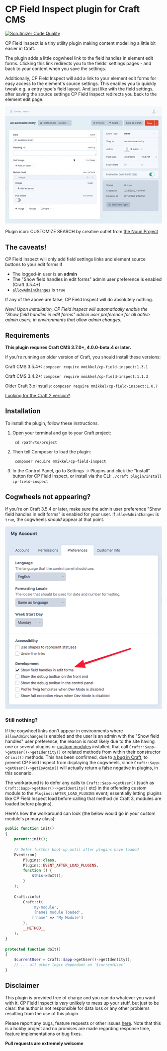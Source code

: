 # CP Field Inspect plugin for Craft CMS

[![Scrutinizer Code Quality](https://scrutinizer-ci.com/g/mmikkel/CpFieldInspect-Craft/badges/quality-score.png?b=master)](https://scrutinizer-ci.com/g/mmikkel/CpFieldInspect-Craft/?branch=master)

CP Field Inspect is a tiny utility plugin making content modelling a little bit easier in Craft.    

The plugin adds a little cogwheel link to the field handles in element edit forms. Clicking this link redirects you to the fields' settings pages - and back to your content when you save the settings.  

Additionally, CP Field Inspect will add a link to your element edit forms for easy access to the element's source settings. This enables you to quickly tweak e.g. a entry type's field layout. And just like with the field settings, after saving the source settings CP Field Inspect redirects you back to the element edit page.  

![Easily inspect field handles and edit fields](resources/img/demo.gif)  

Plugin icon: CUSTOMIZE SEARCH by creative outlet from [the Noun Project](https://thenounproject.com)

## The caveats!  

CP Field Inspect will only add field settings links and element source buttons to your edit forms if  

* The logged-in user is an **admin**  
* The "Show field handles in edit forms" admin user preference is enabled (Craft 3.5.4+)  
* [`allowAdminChanges`](https://craftcms.com/docs/3.x/config/config-settings.html#allowadminchanges) is `true`  

If any of the above are false, CP Field Inspect will do absolutely nothing.  

_New! Upon installation, CP Field Inspect will automatically enable the "Show field handles in edit forms" admin user preference for all active admin users, in environments that allow admin changes._

## Requirements

**This plugin requires Craft CMS 3.7.0+, 4.0.0-beta.4 or later.**

If you're running an older version of Craft, you should install these versions:  

Craft CMS 3.5.4+: `composer require mmikkel/cp-field-inspect:1.3.1`  

Craft CMS 3.4.2+: `composer require mmikkel/cp-field-inspect:1.1.3`  

Older Craft 3.x installs: `composer require mmikkel/cp-field-inspect:1.0.7`  

[Looking for the Craft 2 version?](https://github.com/mmikkel/CpFieldLinks-Craft).  

## Installation

To install the plugin, follow these instructions.

1. Open your terminal and go to your Craft project:

        cd /path/to/project

2. Then tell Composer to load the plugin:

        composer require mmikkel/cp-field-inspect

3. In the Control Panel, go to Settings → Plugins and click the “Install” button for CP Field Inspect, or install via the CLI: `./craft plugin/install cp-field-inspect`

## Cogwheels not appearing?  

If you're on Craft 3.5.4 or later, make sure the admin user preference "Show field handles in edit forms" is enabled for your user. If `allowAdminChanges` is `true`, the cogwheels _should_ appear at that point.  

![The "show field handles" user preference is required](resources/img/show-field-handles-preference.png)  

### Still nothing?  

If the cogwheel links don't appear in environments where `allowAdminChanges` is enabled and the user is an admin with the "Show field handles" user preference, the reason is most likely due to the site having one or several plugins or [custom modules](https://docs.craftcms.com/v3/extend/module-guide.html) installed, that call `Craft::$app->getUser()->getIdentity()` or related methods from within their constructor or `init()` methods. This has been confirmed, due to [a bug in Craft](https://github.com/craftcms/cms/issues/2473), to prevent CP Field Inspect from displaying the cogwheels, since `Craft::$app->getUser()->getIsAdmin()` will actually return a false negative in plugins, in this scenario.  

The workaround is to defer any calls to `Craft::$app->getUser()` (such as `Craft::$app->getUser()->getIdentity()` etc) in the offending custom module to the `Plugins::AFTER_LOAD_PLUGINS` event; essentially letting plugins like CP Field Inspect load before calling that method (in Craft 3, modules are loaded before plugins).  

Here's how the workaround can look (the below would go in your custom module's primary class):

```php
public function init()
{
    parent::init();

    // Defer further boot-up until after plugins have loaded
    Event::on(
        Plugins::class,
        Plugins::EVENT_AFTER_LOAD_PLUGINS,
        function () {
            $this->doIt();
        }
    );

    Craft::info(
        Craft::t(
            'my-module',
            '{name} module loaded',
            ['name' => 'My Module']
        ),
        __METHOD__
    );
}

protected function doIt()
{
    $currentUser = Craft::$app->getUser()->getIdentity();
    // ... all other logic dependant on `$currentUser`
}
```

## Disclaimer

This plugin is provided free of charge and you can do whatever you want with it. CP Field Inspect is _very_ unlikely to mess up your stuff, but just to be clear: the author is not responsible for data loss or any other problems resulting from the use of this plugin.

Please report any bugs, feature requests or other issues [here](https://github.com/mmikkel/CpFieldInspect-Craft/issues). Note that this is a hobby project and no promises are made regarding response time, feature implementations or bug fixes.

**Pull requests are extremely welcome**



